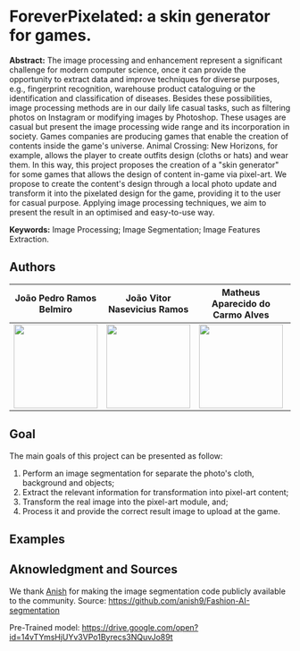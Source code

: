 # ForeverPixelated: a skin generator for games.

**Abstract:** The image processing and enhancement represent a significant challenge for modern computer science, once it can provide the opportunity to extract data and improve techniques for diverse purposes, e.g., fingerprint recognition, warehouse product cataloguing or the identification and classification of diseases.
Besides these possibilities, image processing methods are in our daily life casual tasks, such as filtering photos on Instagram or modifying images by Photoshop.
These usages are casual but present the image processing wide range and its incorporation in society.
Games companies are producing games that enable the creation of contents inside the game's universe.
Animal Crossing: New Horizons, for example, allows the player to create outfits design (cloths or hats) and wear them.
In this way, this project proposes the creation of a "skin generator" for some games that allows the design of content in-game via pixel-art.
We propose to create the content's design through a local photo update and transform it into the pixelated design for the game, providing it to the user for casual purpose.
Applying image processing techniques, we aim to present the result in an optimised and easy-to-use way.

**Keywords:** Image Processing; Image Segmentation; Image Features Extraction. 

## Authors

<table>
    <thead>
        <tr>
            <th align="center">João Pedro Ramos Belmiro</th>
            <th align="center">João Vitor Nasevicius Ramos</th>
            <th align="center">Matheus Aparecido do Carmo Alves</th>
            <th align="center">Victor Antonio de Oliveira</th>
        </tr>
    </thead>
    <tbody>
        <tr>
            <td align="center"><img src="https://scontent.fqsc1-1.fna.fbcdn.net/v/t1.0-9/39950280_2460691297291063_4192520879902556160_o.jpg?_nc_cat=109&_nc_sid=09cbfe&_nc_ohc=t05dybgpa2UAX-vBypo&_nc_ht=scontent.fqsc1-1.fna&oh=54452e2190b2a7012de80d57e28b148a&oe=5F05A799" width="150"></td>
            <td align="center"><img src="https://scontent.fqsc1-1.fna.fbcdn.net/v/t1.0-9/90703842_2806490996136495_1844750052052959232_o.jpg?_nc_cat=106&_nc_sid=09cbfe&_nc_ohc=KbKxJR2TDkMAX_wGkcf&_nc_ht=scontent.fqsc1-1.fna&oh=1a05ce5af756939aea565b9df042605f&oe=5F050D46" width="150"></td>
            <td align="center"><img src="https://scontent.fqsc1-1.fna.fbcdn.net/v/t1.0-9/52020863_2564805710214489_427311501779402752_n.jpg?_nc_cat=108&_nc_sid=09cbfe&_nc_ohc=5g-Kc64TbNIAX9sUNdk&_nc_ht=scontent.fqsc1-1.fna&oh=7b990f1de43abd6c8517443c3fe4da1d&oe=5F06BB9F" width="150"></td>
            <td align="center"><img src="https://scontent.fqsc1-1.fna.fbcdn.net/v/t1.0-9/101962499_3330872056936456_3111218822539902976_o.jpg?_nc_cat=110&_nc_sid=09cbfe&_nc_ohc=-I-3OJIE4_gAX-Iw5_I&_nc_ht=scontent.fqsc1-1.fna&oh=3d9b4d66f8938b0aa6b497feb247be3d&oe=5F03707F" width="150"></td>
        </tr>
    </tbody>
</table>

## Goal

The main goals of this project can be presented as follow:

1. Perform an image segmentation for separate the photo's cloth, background and objects;
2. Extract the relevant information for transformation into pixel-art content;
3. Transform the real image into the pixel-art module, and;
4. Process it and provide the correct result image to upload at the game.

## Examples

## Aknowledgment and Sources

We thank [Anish](https://github.com/anish9) for making the image segmentation code publicly available to the community. Source: https://github.com/anish9/Fashion-AI-segmentation

Pre-Trained model: https://drive.google.com/open?id=14vTYmsHjUYv3VPo1Byrecs3NQuvJo89t